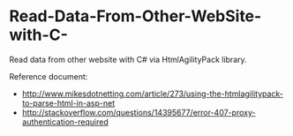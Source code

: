 # Read-Data-From-Other-WebSite-with-C-
Read data from other website with C# via HtmlAgilityPack library.

Reference document: 
- http://www.mikesdotnetting.com/article/273/using-the-htmlagilitypack-to-parse-html-in-asp-net
- http://stackoverflow.com/questions/14395677/error-407-proxy-authentication-required
